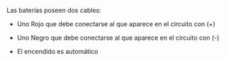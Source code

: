  Las baterías poseen dos cables:

- Uno Rojo que debe conectarse al que aparece en el circuito con (+)

- Uno Negro que debe conectarse al que aparece en el circuito con (-)

- El encendido es automático


  
